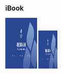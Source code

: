 ## iBook
<img src="Book/CoverPhoto/test.jpg" width=100 height=160/>   
<img src="Book/CoverPhoto/test.jpg" width=60 height=120 />   
